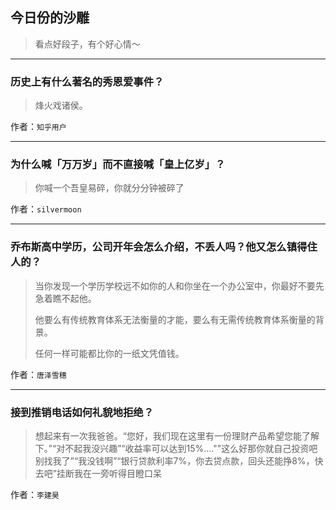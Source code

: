## 今日份的沙雕

> 看点好段子，有个好心情～


 
---

### 历史上有什么著名的秀恩爱事件？

> 烽火戏诸侯。


作者：`知乎用户`

---

### 为什么喊「万万岁」而不直接喊「皇上亿岁」？

> 你喊一个吾皇易碎，你就分分钟被碎了


作者：`silvermoon`

---

### 乔布斯高中学历，公司开年会怎么介绍，不丢人吗？他又怎么镇得住人的？

> 当你发现一个学历学校远不如你的人和你坐在一个办公室中，你最好不要先急着瞧不起他。
> 
> 他要么有传统教育体系无法衡量的才能，要么有无需传统教育体系衡量的背景。
> 
> 任何一样可能都比你的一纸文凭值钱。


作者：`唐泽雪穗`

---

### 接到推销电话如何礼貌地拒绝？

> 想起来有一次我爸爸。“您好，我们现在这里有一份理财产品希望您能了解下。”“对不起我没兴趣”“收益率可以达到15%....""这么好那你就自己投资吧别找我了”“我没钱啊”“银行贷款利率7%，你去贷点款，回头还能挣8%，快去吧”挂断我在一旁听得目瞪口呆


作者：`李建昊`